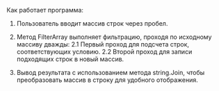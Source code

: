 Как работает программа:
1. Пользователь вводит массив строк через пробел.
   
2. Метод FilterArray выполняет фильтрацию, проходя по исходному массиву дважды:
2.1 Первый проход для подсчета строк, соответствующих условию.
2.2 Второй проход для записи подходящих строк в новый массив.
   
3. Вывод результата с использованием метода string.Join, чтобы преобразовать массив в строку для удобного отображения.
